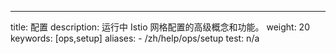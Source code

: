 ---
title: 配置
description: 运行中 Istio 网格配置的高级概念和功能。
weight: 20
keywords: [ops,setup]
aliases:
    - /zh/help/ops/setup
test: n/a
